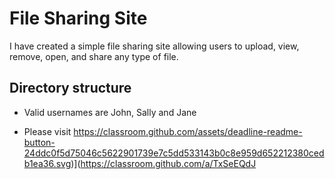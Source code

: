 # File Sharing Site
I have created a simple file sharing site allowing users to upload, view, remove, open, and share any type of file.

## Directory structure

- Valid usernames are John, Sally and Jane  

- Please visit
https://classroom.github.com/assets/deadline-readme-button-24ddc0f5d75046c5622901739e7c5dd533143b0c8e959d652212380cedb1ea36.svg)](https://classroom.github.com/a/TxSeEQdJ

